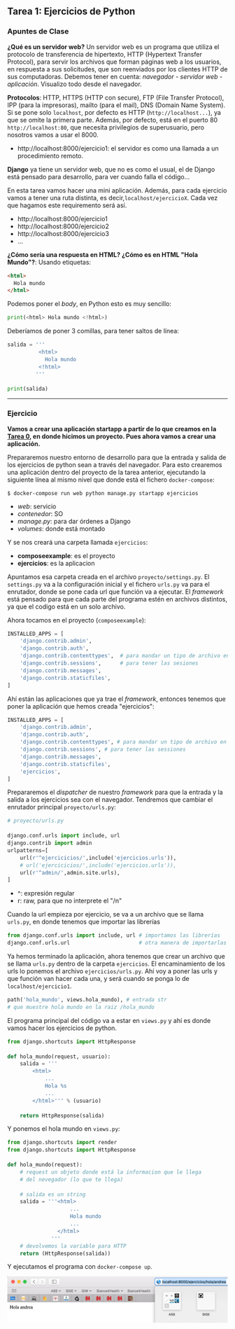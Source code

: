 ## Tarea 1: Ejercicios de Python

### Apuntes de Clase

**¿Qué es un servidor web?** Un servidor web es un programa que utiliza el protocolo de transferencia de hipertexto, HTTP (Hypertext Transfer Protocol), para servir los archivos que forman páginas web a los usuarios, en respuesta a sus solicitudes, que son reenviados por los clientes HTTP de sus computadoras. Debemos tener en cuenta: _navegador - servidor web - aplicación_. Visualizo todo desde el navegador.

**Protocolos**: HTTP, HTTPS (HTTP con secure), FTP (File Transfer Protocol), IPP (para la impresoras), mailto (para el mail), DNS (Domain Name System). Si se pone solo `localhost`, por defecto es HTTP (`http://localhost...`), ya que se omite la primera parte. Además, por defecto, está en el puerto 80 `http://localhost:80`, que necesita privilegios de superusuario, pero nosotros vamos a usar el 8000.

- http://localhost:8000/ejercicio1: el servidor es como una llamada a un procedimiento remoto.

**Django** ya tiene un servidor web, que no es como el usual, el de Django está pensado para desarrollo, para ver cuando falla el código...

En esta tarea vamos hacer una mini aplicación. Además, para cada ejercicio vamos a tener una ruta distinta, es decir,`localhost/ejercicioX`. Cada vez que hagamos este requiremento será así.

- http://localhost:8000/ejercicio1
- http://localhost:8000/ejercicio2
- http://localhost:8000/ejercicio3
- ...

**¿Cómo sería una respuesta en HTML? ¿Cómo es en HTML "Hola Mundo"?**: Usando etiquetas:

~~~html
<html>
  Hola mundo
</html>
~~~

Podemos poner el _body_, en Python esto es muy sencillo:

~~~python
print(<html> Hola mundo <!html>)
~~~

Deberíamos de poner 3 comillas, para tener saltos de línea:

~~~python
salida = '''
          <html>
            Hola mundo
          <!html>
         '''

print(salida)
~~~

-----

### Ejercicio

**Vamos a crear una aplicación startapp a partir de lo que creamos en la [Tarea 0](https://github.com/Gecofer/MII_SSBW_1819/tree/master/Tarea%200), en donde hicimos un proyecto. Pues ahora vamos a crear una aplicación.**

Prepararemos nuestro entorno de desarrollo para que la entrada y salida de los ejercicios de python sean a través del navegador. Para esto crearemos una aplicación dentro del proyecto de la tarea anterior, ejecutando la siguiente línea al mismo nivel que donde está el fichero `docker-compose`:

~~~
$ docker-compose run web python manage.py startapp ejercicios
~~~

- _web_: servicio
- _contenedor_: SO
- _manage.py_: para dar órdenes a Django
- _volumes_: donde está montado

Y se nos creará una carpeta llamada `ejercicios`:

- **composeexample**: es el proyecto
- **ejercicios**: es la aplicacion

Apuntamos esa carpeta creada en el archivo `proyecto/settings.py`. El `settings.py` va a la configuración inicial y el fichero `urls.py` va para el enrutador, donde se pone cada url que función va a ejecutar. El _framework_ está pensado para que cada parte del programa estén en archivos distintos, ya que el codigo está en un solo archivo.

Ahora tocamos en el proyecto (`composeexample`):

~~~python
INSTALLED_APPS = [
    'django.contrib.admin',
    'django.contrib.auth',
    'django.contrib.contenttypes',  # para mandar un tipo de archivo en la cabecera
    'django.contrib.sessions',      # para tener las sesiones
    'django.contrib.messages',
    'django.contrib.staticfiles',
]
~~~

Ahí están las aplicaciones que ya trae el _framework_, entonces tenemos que poner la aplicación que hemos creada "ejercicios":

~~~python
INSTALLED_APPS = [
    'django.contrib.admin',
    'django.contrib.auth',
    'django.contrib.contenttypes', # para mandar un tipo de archivo en la cabecera
    'django.contrib.sessions', # para tener las sessiones
    'django.contrib.messages',
    'django.contrib.staticfiles',
    'ejercicios',
]
~~~

Prepararemos el _dispatcher_ de nuestro _framework_ para que la entrada y la salida a los ejercicios sea con el navegador. Tendremos que cambiar el enrutador principal `proyecto/urls.py`:

~~~python
# proyecto/urls.py

django.conf.urls import include, url
django.contrib import admin
urlpatterns=[
    url(r'^ejercicicios/',include('ejercicios.urls')),
    # url('ejercicicios/',include('ejercicios.urls')),
    url(r'^admin/',admin.site.urls),
]
~~~

- ^: expresión regular
- r: raw, para que no interprete el "/n"

Cuando la url empieza por ejercicio, se va a un archivo que se llama `urls.py`, en donde tenemos que importar las librerías

~~~python
from django.conf.urls import include, url # importamos las librerías
django.conf.urls.url                      # otra manera de importarlas
~~~

Ya hemos terminado la aplicación, ahora tenemos que crear un archivo que se llama `urls.py` dentro de la carpeta `ejercicios`. El encaminamiento de los urls lo ponemos el archivo `ejercicios/urls.py`. Ahí voy a poner las urls y que función van hacer cada una, y será cuando se ponga lo de `localhost/ejercicio1`.

~~~python
path('hola_mundo', views.hola_mundo), # entrada str
# que muestre hola mundo en la raiz /hola_mundo
~~~

El programa principal del código va a estar en `views.py` y ahí es donde vamos hacer los ejercicios de python.

~~~python
from django.shortcuts import HttpResponse

def hola_mundo(request, usuario):
    salida = '''
        <html>
            ...
            Hola %s
            ...
        </html>''' % (usuario)

    return HttpResponse(salida)
~~~

Y ponemos el hola mundo en `views.py`:

~~~python
from django.shortcuts import render
from django.shortcuts import HttpResponse

def hola_mundo(request):
    # request un objeto donde está la informacion que le llega
    # del nevegador (lo que te llega)

    # salida es un string
    salida = '''<html>
                    ...
                    Hola mundo
                    ...
                </html>
              '''
    # devolvemos la variable para HTTP
    return (HttpResponse(salida))
~~~

Y ejecutamos el programa con `docker-compose up`.

![](imagenes/1.png)
